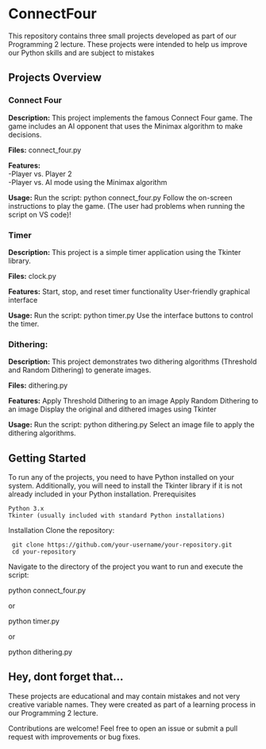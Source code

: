 # ConnectFour
This repository contains three small projects developed as part of our Programming 2 lecture. These projects were intended to help us improve our Python skills and are subject to mistakes

## Projects Overview

 ### Connect Four 

**Description:** This project implements the famous Connect Four game. The game includes an AI opponent that uses the Minimax algorithm to make decisions.                                                                                           

**Files:** connect_four.py                                                                                                                                                                                                                              

**Features:**                                                                                                                                                                                                                                                        
           -Player vs. Player 2                                                                            
            -Player vs. AI mode using the Minimax algorithm       

            
 **Usage:**
            Run the script: python connect_four.py
            Follow the on-screen instructions to play the game.
            (The user had problems when running the script on VS code)! 

 ### Timer
  **Description:** This project is a simple timer application using the Tkinter library.                                         
  
  **Files:** clock.py



  
   **Features:**
            Start, stop, and reset timer functionality
            User-friendly graphical interface

            
   **Usage:**
            Run the script: python timer.py
            Use the interface buttons to control the timer.

 ### Dithering:
 
 **Description:** This project demonstrates two dithering algorithms (Threshold and Random Dithering) to generate images.   


 
 **Files:** dithering.py



 
 **Features:**
            Apply Threshold Dithering to an image
            Apply Random Dithering to an image
            Display the original and dithered images using Tkinter


            
 **Usage:**
            Run the script: python dithering.py
            Select an image file to apply the dithering algorithms.




## Getting Started

To run any of the projects, you need to have Python installed on your system. Additionally, you will need to install the Tkinter library if it is not already included in your Python installation.
Prerequisites

    Python 3.x
    Tkinter (usually included with standard Python installations)

Installation
Clone the repository:
    
     git clone https://github.com/your-username/your-repository.git
     cd your-repository


Navigate to the directory of the project you want to run and execute the script:


python connect_four.py

or


python timer.py

or



  python dithering.py

## Hey, dont forget that...

These projects are educational and may contain mistakes and not very creative variable names. They were created as part of a learning process in our Programming 2 lecture.

Contributions are welcome! Feel free to open an issue or submit a pull request with improvements or bug fixes.

